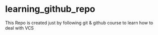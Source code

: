 # learning_github_repo
This Repo is created just by following git &amp; github course to learn how to deal with VCS
